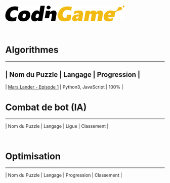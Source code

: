 [![CodinGame](/CodinGame.png)](https://www.codingame.com/ "CodinGame")

<br>

# Algorithmes
-----------------------------------------------------------------------------------------------------------------------------
| Nom du Puzzle                                                                         | Langage             | Progression |
-----------------------------------------------------------------------------------------------------------------------------
| [Mars Lander - Episode 1](https://www.codingame.com/ide/puzzle/mars-lander-episode-1) | Python3, JavaScript |    100%     |
<br>

# Combat de bot (IA)
------------------------------------------------
| Nom du Puzzle | Langage | Ligue | Classement |

<br>

# Optimisation
------------------------------------------------------
| Nom du Puzzle | Langage | Progression | Classement |